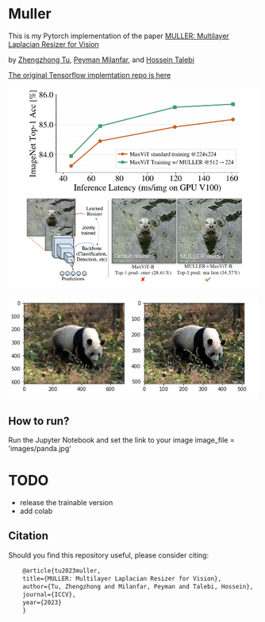 # Muller
This is my Pytorch implementation of the paper [MULLER: Multilayer Laplacian Resizer for Vision](https://arxiv.org/abs/2304.02859)

by [Zhengzhong Tu](https://www.linkedin.com/in/vztu/), [Peyman Milanfar](https://sites.google.com/view/milanfarhome/), and [Hossein Talebi](https://scholar.google.com/citations?hl=en&user=UOX9BigAAAAJ)

[The original Tensorflow implemtation repo is here](https://github.com/google-research/google-research/tree/master/muller)

![Disclaimer: This is not an official Google product.](images/overview.png)



![This is a sample of results(the image was taken from the original repo)](images/results.jpg)

## How to run?

Run the Jupyter Notebook and set the link to your image 
image_file = 'images/panda.jpg'

# TODO 

- release the trainable version
- add colab

## Citation

Should you find this repository useful, please consider citing:

        @article{tu2023muller,
        title={MULLER: Multilayer Laplacian Resizer for Vision},
        author={Tu, Zhengzhong and Milanfar, Peyman and Talebi, Hossein},
        journal={ICCV},
        year={2023}
        }